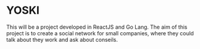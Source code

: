 # YOSKI
This will be a project developed in ReactJS and Go Lang. The aim of this project is to create a social network for small companies, where they could talk about they work and ask about conseils.
